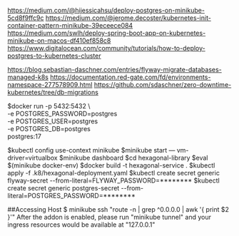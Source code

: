 https://medium.com/@hijessicahsu/deploy-postgres-on-minikube-5cd8f9ffc9c
https://medium.com/@jerome.decoster/kubernetes-init-container-pattern-minikube-39eceece084
https://medium.com/swlh/deploy-spring-boot-app-on-kubernetes-minikube-on-macos-df410ef858c8
https://www.digitalocean.com/community/tutorials/how-to-deploy-postgres-to-kubernetes-cluster

https://blog.sebastian-daschner.com/entries/flyway-migrate-databases-managed-k8s
https://documentation.red-gate.com/fd/environments-namespace-277578909.html
https://github.com/sdaschner/zero-downtime-kubernetes/tree/db-migrations

$docker run -p 5432:5432 \                         
-e POSTGRES_PASSWORD=postgres \
-e POSTGRES_USER=postgres \
-e POSTGRES_DB=postgres \
postgres:17

$kubectl config use-context minikube
$minikube start — vm-driver=virtualbox
$minikube dashboard
$cd hexagonal-library
$eval $(minikube docker-env)
$docker build -t hexagonal-service .
$kubectl apply -f .k8/hexagonal-deployment.yaml
$kubectl create secret generic flyway-secret --from-literal=FLYWAY_PASSWORD=********
$kubectl create secret generic postgres-secret --from-literal=POSTGRES_PASSWORD=********



##Accessing Host
$ minikube ssh "route -n | grep ^0.0.0.0 | awk '{ print $2 }'"
After the addon is enabled, please run "minikube tunnel" and your ingress resources would be available at "127.0.0.1"